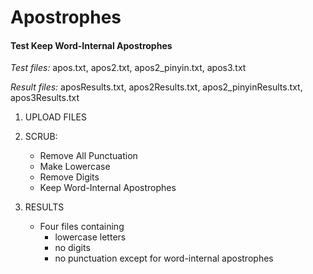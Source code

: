 Apostrophes
===========

#### Test Keep Word-Internal Apostrophes

*Test files:* apos.txt, apos2.txt, apos2_pinyin.txt, apos3.txt  

*Result files:* aposResults.txt, apos2Results.txt, apos2_pinyinResults.txt,
                apos3Results.txt
            

1. UPLOAD FILES

2. SCRUB: 
    - Remove All Punctuation
    - Make Lowercase
    - Remove Digits
    - Keep Word-Internal Apostrophes
    
3. RESULTS
    - Four files containing
        * lowercase letters
        * no digits
        * no punctuation except for word-internal apostrophes
